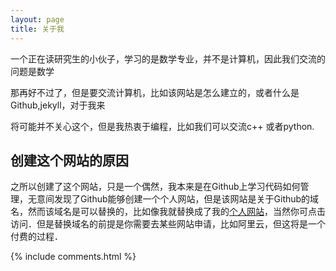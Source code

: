 ```yaml
---
layout: page
title: 关于我 
---
```


一个正在读研究生的小伙子，学习的是数学专业，并不是计算机，因此我们交流的问题是数学

那再好不过了，但是要交流计算机，比如该网站是怎么建立的，或者什么是Github,jekyll，对于我来

将可能并不关心这个，但是我热衷于编程，比如我们可以交流c++ 或者python.


<h2> 创建这个网站的原因 </h2>

之所以创建了这个网站，只是一个偶然，我本来是在Github上学习代码如何管理，无意间发现了Github能够创建一个个人网站，但是该网站是关于Github的域名，然而该域名是可以替换的，比如像我就替换成了我的[个人网站](www.xiangtao.net.io)，当然你可点击访问．但是替换域名的前提是你需要去某些网站申请，比如阿里云，但这将是一个付费的过程．

{% include comments.html %}

